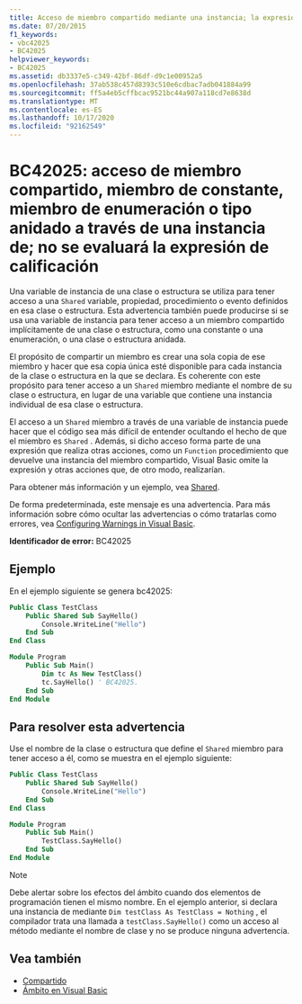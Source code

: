 ```yaml
---
title: Acceso de miembro compartido mediante una instancia; la expresión calificadora no se evaluará
ms.date: 07/20/2015
f1_keywords:
- vbc42025
- BC42025
helpviewer_keywords:
- BC42025
ms.assetid: db3337e5-c349-42bf-86df-d9c1e00952a5
ms.openlocfilehash: 37ab538c457d8393c510e6cdbac7adb041884a99
ms.sourcegitcommit: ff5a4eb5cffbcac9521bc44a907a118cd7e8638d
ms.translationtype: MT
ms.contentlocale: es-ES
ms.lasthandoff: 10/17/2020
ms.locfileid: "92162549"
---
```

# <a name="bc42025-access-of-shared-member-constant-member-enum-member-or-nested-type-through-an-instance-qualifying-expression-will-not-be-evaluated"></a>BC42025: acceso de miembro compartido, miembro de constante, miembro de enumeración o tipo anidado a través de una instancia de; no se evaluará la expresión de calificación

Una variable de instancia de una clase o estructura se utiliza para tener acceso a una `Shared` variable, propiedad, procedimiento o evento definidos en esa clase o estructura. Esta advertencia también puede producirse si se usa una variable de instancia para tener acceso a un miembro compartido implícitamente de una clase o estructura, como una constante o una enumeración, o una clase o estructura anidada.

El propósito de compartir un miembro es crear una sola copia de ese miembro y hacer que esa copia única esté disponible para cada instancia de la clase o estructura en la que se declara. Es coherente con este propósito para tener acceso a un `Shared` miembro mediante el nombre de su clase o estructura, en lugar de una variable que contiene una instancia individual de esa clase o estructura.

El acceso a un `Shared` miembro a través de una variable de instancia puede hacer que el código sea más difícil de entender ocultando el hecho de que el miembro es `Shared` . Además, si dicho acceso forma parte de una expresión que realiza otras acciones, como un `Function` procedimiento que devuelve una instancia del miembro compartido, Visual Basic omite la expresión y otras acciones que, de otro modo, realizarían.

Para obtener más información y un ejemplo, vea [Shared](../modifiers/shared.md).

De forma predeterminada, este mensaje es una advertencia. Para más información sobre cómo ocultar las advertencias o cómo tratarlas como errores, vea [Configuring Warnings in Visual Basic](/visualstudio/ide/configuring-warnings-in-visual-basic).

**Identificador de error:** BC42025

## <a name="example"></a>Ejemplo

En el ejemplo siguiente se genera bc42025:

```vb
Public Class TestClass
    Public Shared Sub SayHello()
        Console.WriteLine("Hello")
    End Sub
End Class

Module Program
    Public Sub Main()
        Dim tc As New TestClass()
        tc.SayHello() ' BC42025.
    End Sub
End Module
```

## <a name="to-address-this-warning"></a>Para resolver esta advertencia

Use el nombre de la clase o estructura que define el `Shared` miembro para tener acceso a él, como se muestra en el ejemplo siguiente:

```vb
Public Class TestClass
    Public Shared Sub SayHello()
        Console.WriteLine("Hello")
    End Sub
End Class

Module Program
    Public Sub Main()
        TestClass.SayHello()
    End Sub
End Module
```

> [!NOTE]
> Debe alertar sobre los efectos del ámbito cuando dos elementos de programación tienen el mismo nombre. En el ejemplo anterior, si declara una instancia de mediante `Dim testClass As TestClass = Nothing` , el compilador trata una llamada a `testClass.SayHello()` como un acceso al método mediante el nombre de clase y no se produce ninguna advertencia.

## <a name="see-also"></a>Vea también

- [Compartido](../modifiers/shared.md)
- [Ámbito en Visual Basic](../../programming-guide/language-features/declared-elements/scope.md)
